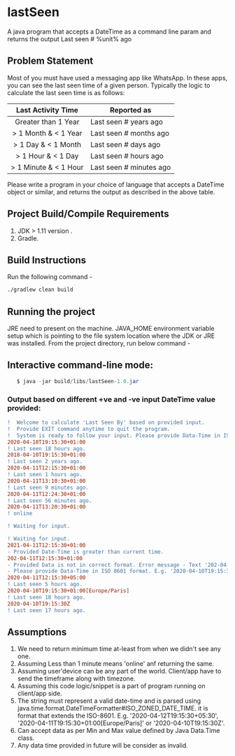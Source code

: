 # lastSeen
A java program that accepts a DateTime as a command line param and returns the output Last seen # %unit% ago

## Problem Statement
Most of you must have used a messaging app like WhatsApp. In these apps, you can see the last seen time of a given person. Typically the logic to calculate the last seen time is as follows:

 |   Last Activity Time  | Reported as             |
 |:---------------------:|-------------------------|
 |  Greater than 1 Year  | Last seen # years ago   |
 | > 1 Month & < 1 Year  | Last seen # months ago  |
 |  > 1 Day & < 1 Month  | Last seen # days ago    |
 | > 1 Hour & < 1 Day    | Last seen # hours ago   |
 | > 1 Minute & < 1 Hour | Last seen # minutes ago |

 Please write a program in your choice of language that accepts a DateTime object or similar, and returns the output as described in the above table.
 
 ## Project Build/Compile Requirements
 
 1. JDK > 1.11 version .
 2. Gradle.
 
 ## Build Instructions
 
 Run the following command -
 ```sh
 ./gradlew clean build
 ```
 
 ## Running the project
 
 JRE need to present on the machine.
 JAVA_HOME environment variable setup which is pointing to the file system location where the JDK or JRE was installed.
 From the project directory, run below command - 
 
 ## Interactive command-line mode: 
 ```java
    $ java -jar build/libs/lastSeen-1.0.jar
 ```

 ### Output based on different +ve and -ve input DateTime value provided: 
 
```diff
!  Welcome to calculate 'Last Seen By' based on provided input.
!  Provide EXIT command anytime to quit the program.
!  System is ready to follow your input. Please provide Data-Time in ISO 8601 format. E.g. '2020-04-10T19:15:30+01:00', '2020-04-10T19:15:30+01:00[Europe/Paris]' or '2020-04-10T19:15:30Z'
2020-04-10T19:15:30+01:00
! Last seen 18 hours ago.
2018-04-10T19:15:30+01:00
! Last seen 2 years ago.
2020-04-11T12:15:30+01:00
! Last seen 1 hours ago.
2020-04-11T13:10:30+01:00
! Last seen 9 minutes ago.
2020-04-11T12:24:30+01:00
! Last seen 56 minutes ago.
2020-04-11T13:20:30+01:00
! online

! Waiting for input.

! Waiting for input.
2021-04-11T12:15:30+01:00
- Provided Date-Time is greater than current time.
202-04-11T12:15:30+01:00
- Provided Data is not in correct format. Error message - Text '202-04-11T12:15:30+01:00' could not be parsed at index 0
- Please provide Data-Time in ISO 8601 format. E.g. '2020-04-10T19:15:30+01:00', '2020-04-10T19:15:30+01:00[Europe/Paris]' or '2020-04-10T19:15:30Z'
2020-04-11T12:15:30+05:00
! Last seen 5 hours ago.
2020-04-10T19:15:30+01:00[Europe/Paris]
! Last seen 18 hours ago.
2020-04-10T19:15:30Z
! Last seen 17 hours ago.
```

 ## Assumptions
 1.  We need to return minimum time at-least from when we didn't see any one.
 2.  Assuming Less than 1 minute means 'online' anf returning the same.
 3. Assuming user'device can be any part of the world. Client/app have to send the timeframe along with timezone. 
 4. Assuming this code logic/snippet is a part of program running on client/app side.  
 5. The string must represent a valid date-time and is parsed using java.time.format.DateTimeFormatter#ISO_ZONED_DATE_TIME. it is format that extends the ISO-8601. E.g. '2020-04-12T19:15:30+05:30', '2020-04-11T19:15:30+01:00[Europe/Paris]' or '2020-04-10T19:15:30Z'.
 6. Can accept data as per Min and Max value defined by Java Data.Time class.
 7. Any data time provided in future will be consider as invalid. 
